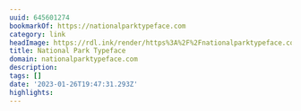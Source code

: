```yaml
---
uuid: 645601274
bookmarkOf: https://nationalparktypeface.com
category: link
headImage: https://rdl.ink/render/https%3A%2F%2Fnationalparktypeface.com
title: National Park Typeface
domain: nationalparktypeface.com
description: 
tags: []
date: '2023-01-26T19:47:31.293Z'
highlights: 
---
```




